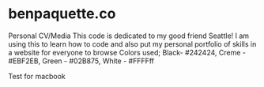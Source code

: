 # benpaquette.co
Personal CV/Media
This code is dedicated to my good friend Seattle!
I am using this to learn how to code and also put my personal portfolio of skills in a website for everyone to browse
Colors used; Black- #242424, Creme - #EBF2EB, Green - #02B875, White - #FFFFff

Test for macbook